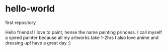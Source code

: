 # hello-world
first repository

Hello friends!
I love to paint, hense the name painting princess.
I call myself a speed painter because all my artworks take 1-2hrs
I also love anime and dressing up! have a great day :)

